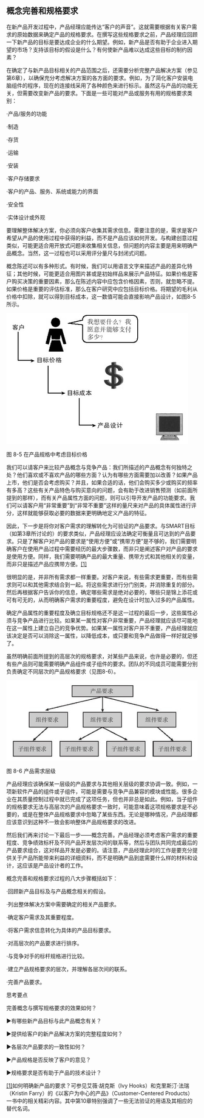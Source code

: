 ## 概念完善和规格要求

在新产品开发过程中，产品经理应能传达“客户的声音”。这就需要根据有关客户需求的原始数据来确定产品的规格要求。在撰写这些规格要求之前，产品经理应回顾一下新产品的目标是要达成企业的什么期望。例如，新产品是否有助于企业进入期望的市场？支持该目标的假设是什么？有何使新产品难以达成这些目标的制约因素？

在确定了与新产品目标相关的产品范围之后，还需要分析完整产品解决方案（参见第6章），以确保充分考虑解决方案的各方面的要求。例如，为了简化客户安装电脑组件的程序，现在的连接线采用了各种颜色来进行标示。虽然这与产品的功能无关，但需要改变新产品的要求。下面是一些可能对产品或服务有用的规格要求类别：

·产品/服务的功能

·制造

·存货

·运输

·安装

·客户存储要求

·客户的产品、服务、系统或能力的界面

·安全性

·实体设计或外观

要理解整体解决方案，你必须向客户收集其需求信息。需要注意的是，需求是客户希望从产品的使用过程中获得的利益，而不是产品应该如何开发。与构建创意过程类似，可能更适合用开放式问题来收集相关信息，但问题的内容主要是用来明确产品概念。当然，这一过程也可以采用评分量尺与封闭式问题。

概念陈述可以有多种形式。有时候，我们可以用语言文字来描述产品的差异化特征；其他时候，可能更适合用图片甚或是初始样品来展示产品特征。如果价格是客户购买决策的重要因素，那么在陈述内容中应包含价格因素，否则，就忽略不提。如果价格是重要的评估标准，那么在客户研究中应包括目标价格。将期望的毛利从价格中扣除，就可以得到目标成本，这一数值可能会直接影响产品设计，如图8-5所示。

![](images/image01276_jpeg)

图 8-5 在产品规格中考虑目标价格 

我们可以请客户来比较产品概念与竞争产品：我们所描述的产品概念有何独特之处？他们喜欢或不喜欢产品的哪些方面？认为有哪些方面需要加以改善？如果产品上市，他们是否会考虑购买？并且，如果合适的话，他们会购买多少或购买的频率有多高？这些有关产品特色与购买意向的问题，会有助于改进销售预测（如前面所提到的那样），而有关产品属性方面的问题，则可以引导开发产品的功能要求。我们可以请客户用“非常重要”到“非常不重要”这样的量尺来对产品的具体属性进行评分，这样就能够获取必要的数据来更明确地定义产品的特征。

因此，下一步是将你对客户需求的理解转化为可验证的产品要求。与SMART目标（如第3章所讨论的）的要求类似，产品经理应设法确定可衡量且可达到的产品要求。只是了解客户对产品的要求是“使用方便”或“携带方便”是不够的，我们需要明确客户在使用产品过程中需要经历的最大步骤数，而非只是阐述客户对产品的要求是使用方便。同样，我们需要明确产品的最大重量、携带方式和其他相关的变量，而非只是描述产品应携带方便。[[1]](part0083.xhtml#ch1-back)

很明显的是，并非所有需求都一样重要。对客户来说，有些需求更重要，而有些需求则可以和其他需求结合到一起。将这些需求进行分门别类，并消除重复的部分。然后再根据客户告诉你的信息，确定哪些需求是绝对必要的，哪些只是锦上添花或可有可无的，从而明确客户需求的重要程度，避免在设计时加入过多的产品属性。

确定产品属性的重要程度及确立目标规格还不是这一过程的最后一步，这些属性必须与竞争产品进行比较。如果某一属性对客户非常重要，产品经理就应该尽可能地在这一属性上建立自己的竞争优势。如果某一属性对客户并不重要，产品经理就应该决定是否可以消除这一属性，以降低成本，或只要和竞争产品做得一样好就足够了。

虽然明确前面所提到的高层次的规格要求，对某些产品来说，也许是必要的，但还有些产品则可能需要明确产品组件或子组件的要求。团队的不同成员可能需要分别负责确定不同层次的产品规格要求（见图8-6）。

![](images/image01277_jpeg)

图 8-6 产品需求层级 

产品经理应该确保某一层级的产品要求与其他相关层级的要求协调一致。例如，一项新软件产品的组件或子组件，可能是需要与竞争产品兼容的模块或性能。很多企业在其质量控制过程中就已完成了这项任务，但也并非总是如此。例如，当子组件的规格要求无法与高层次的产品规格要求一致时，可能意味着这项规格要求是不必要的，或是在整体产品规格要求中忽略了某些东西。无论是哪种情况，产品经理都应该意识到这种不一致会影响整体产品规格要求的改进。

然后我们再来讨论一下最后一步——概念完善。产品经理必须考虑客户需求的重要程度、竞争绩效标杆及不同产品开发层次间的联系等，然后与团队共同完成最后的产品要求组合，这对样品开发是必要的。请注意，产品经理此时的工作是要充分提供关于产品所能带来利益的详细资料，而不是明确产品到底需要什么样的材料和设计，这应该是产品设计者的工作。

概念完善和规格要求过程的八大步骤概括如下：

·回顾新产品目标及与产品概念相关的假设。

·列出整体解决方案中需要确定的相关产品要求。

·确定客户需求及其重要程度。

·将客户需求信息转化为具体的产品目标要求。

·对高层次的产品要求进行排序。

·与竞争对手的标杆规格进行比较。

·建立产品规格要求的层次，并理解各层次间的联系。

·完善产品要求。

思考要点

完善概念与撰写规格要求的效果如何？

▶有哪些新产品目标与此产品概念有关？

▶提供给客户的新产品解决方案的完整程度如何？

▶各层次产品要求的一致性如何？

▶产品规格是否反映了客户的意见？

▶规格要求是否有助于产品的技术设计？

[[1]](part0083.xhtml#ch1)如何明确新产品的要求？可参见艾薇·胡克斯（Ivy Hooks）和克里斯汀·法瑞（Kristin Farry）的《以客户为中心的产品》（Customer-Centered Products）一书中的相关精彩内容。其中第10章特别强调了一些无法验证的用语及其相应的替代名词。
